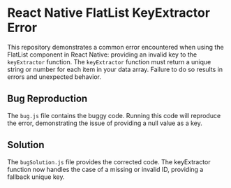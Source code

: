 # React Native FlatList KeyExtractor Error
This repository demonstrates a common error encountered when using the FlatList component in React Native: providing an invalid key to the `keyExtractor` function.  The `keyExtractor` function must return a unique string or number for each item in your data array.  Failure to do so results in errors and unexpected behavior.

## Bug Reproduction
The `bug.js` file contains the buggy code. Running this code will reproduce the error, demonstrating the issue of providing a null value as a key.

## Solution
The `bugSolution.js` file provides the corrected code.  The keyExtractor function now handles the case of a missing or invalid ID, providing a fallback unique key.